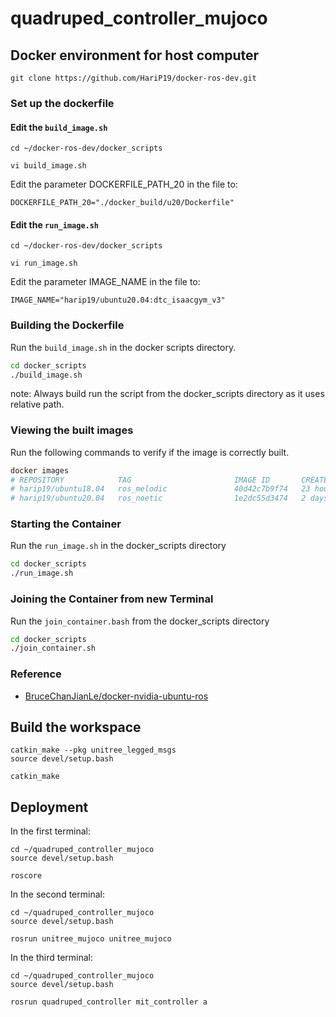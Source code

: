 # quadruped_controller_mujoco
## Docker environment for host computer
```
git clone https://github.com/HariP19/docker-ros-dev.git
```
### Set up the dockerfile
#### Edit the `build_image.sh`
```
cd ~/docker-ros-dev/docker_scripts
```
```
vi build_image.sh
```
Edit the parameter DOCKERFILE_PATH_20 in the file to:
```
DOCKERFILE_PATH_20="./docker_build/u20/Dockerfile"
```
#### Edit the `run_image.sh`
```
cd ~/docker-ros-dev/docker_scripts
```
```
vi run_image.sh
```
Edit the parameter IMAGE_NAME in the file to:
```
IMAGE_NAME="harip19/ubuntu20.04:dtc_isaacgym_v3"
```
### Building the Dockerfile

Run the `build_image.sh` in the docker scripts directory. 
```bash
cd docker_scripts
./build_image.sh
```
note: Always build run the script from the docker_scripts directory as it uses relative path. 

### Viewing the built images

Run the following commands to verify if the image is correctly built.
```bash
docker images
# REPOSITORY            TAG                       IMAGE ID       CREATED        SIZE
# harip19/ubuntu18.04   ros_melodic               40d42c7b9f74   23 hours ago   7.93GB
# harip19/ubuntu20.04   ros_noetic                1e2dc55d3474   2 days ago     9.17GB
```

### Starting the Container
Run the `run_image.sh` in the docker_scripts directory
```bash
cd docker_scripts
./run_image.sh
```

### Joining the Container from new Terminal
Run the `join_container.bash` from the docker_scripts directory
```bash
cd docker_scripts
./join_container.sh
```
### Reference

- [BruceChanJianLe/docker-nvidia-ubuntu-ros](https://github.com/BruceChanJianLe/docker-nvidia-ubuntu-ros.git)

## Build the workspace
```
catkin_make --pkg unitree_legged_msgs
source devel/setup.bash

catkin_make
```
## Deployment
In the first terminal:
```
cd ~/quadruped_controller_mujoco
source devel/setup.bash

roscore
```
In the second terminal:
```
cd ~/quadruped_controller_mujoco
source devel/setup.bash

rosrun unitree_mujoco unitree_mujoco
```
In the third terminal:
```
cd ~/quadruped_controller_mujoco
source devel/setup.bash

rosrun quadruped_controller mit_controller a
```
